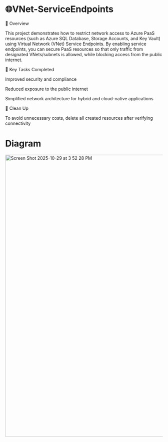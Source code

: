 # 🌐VNet-ServiceEndpoints

📘 Overview



This project demonstrates how to restrict network access to Azure PaaS resources (such as Azure SQL Database, Storage Accounts, and Key Vault) using Virtual Network (VNet) Service Endpoints. By enabling service endpoints, you can secure PaaS resources so that only traffic from designated VNets/subnets is allowed, while blocking access from the public internet.




🧩 Key Tasks Completed

Improved security and compliance

Reduced exposure to the public internet

Simplified network architecture for hybrid and cloud-native applications





🧹 Clean Up

To avoid unnecessary costs, delete all created resources after verifying connectivity


# Diagram
<img width="1440" height="900" alt="Screen Shot 2025-10-29 at 3 52 28 PM" src="https://github.com/user-attachments/assets/bf8ffda3-bd75-403d-a0fe-f518dddf8d02" />



